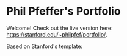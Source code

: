 # Phil Pfeffer's Portfolio

Welcome! Check out the live version here: https://stanford.edu/~philpfef/portfolio/.

Based on Stanford's template: 
